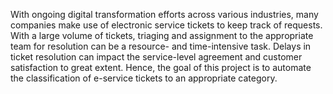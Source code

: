 With ongoing digital transformation efforts across various industries, many companies make use of electronic service tickets to keep track of requests. 
With a large volume of tickets, triaging and assignment to the appropriate team for resolution can be a resource- and time-intensive task. 
Delays in ticket resolution can impact the service-level agreement and customer satisfaction to great extent. 
Hence, the goal of this project is to automate the classification of e-service tickets to an appropriate category.
